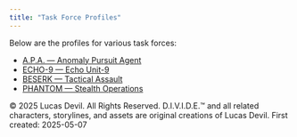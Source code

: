 ```yaml
---
title: "Task Force Profiles"
---
```


Below are the profiles for various task forces:

- [A.P.A. — Anomaly Pursuit Agent](apa.md)
- [ECHO-9 — Echo Unit-9](echo9.md)
- [BESERK — Tactical Assault](viking.md)
- [PHANTOM — Stealth Operations](phantom.md)









© 2025 Lucas Devil. All Rights Reserved.
D.I.V.I.D.E.™ and all related characters, storylines, and assets are original creations of Lucas Devil.
First created: 2025-05-07
